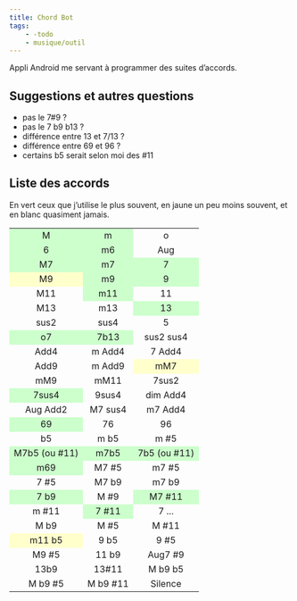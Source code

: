 ```yaml
---
title: Chord Bot
tags:
    - -todo
    - musique/outil
---
```


Appli Android me servant à programmer des suites d’accords.

## Suggestions et autres questions

- pas le 7#9 ?
- pas le 7 b9 b13 ?
- différence entre 13 et 7/13 ?
- différence entre 69 et 96 ?
- certains b5 serait selon moi des #11

## Liste des accords

En vert ceux que j’utilise le plus souvent, en jaune un peu moins souvent,
et en blanc quasiment jamais.

<table style="text-align:center">
<tr>
    <td style="background-color:#cfc">M</td>
    <td style="background-color:#cfc">m</td>
    <td>o</td>
</tr>
<tr>
    <td style="background-color:#cfc">6</td>
    <td style="background-color:#cfc">m6</td>
    <td>Aug</td>
</tr>
<tr>
    <td style="background-color:#cfc">M7</td>
    <td style="background-color:#cfc">m7</td>
    <td style="background-color:#cfc">7</td>
</tr>
<tr>
    <td style="background-color:#ffc">M9</td>
    <td style="background-color:#cfc">m9</td>
    <td style="background-color:#cfc">9</td>
</tr>
<tr>
    <td>M11</td>
    <td style="background-color:#cfc">m11</td>
    <td>11</td>
</tr>
<tr>
    <td>M13</td>
    <td>m13</td>
    <td style="background-color:#cfc">13</td>
</tr>
<tr>
    <td>sus2</td>
    <td>sus4</td>
    <td>5</td>
</tr>
<tr>
    <td style="background-color:#cfc">o7</td>
    <td style="background-color:#cfc">7b13</td>
    <td>sus2 sus4</td>
</tr>
<tr>
    <td>Add4</td>
    <td>m Add4</td>
    <td>7 Add4</td>
</tr>
<tr>
    <td>Add9</td>
    <td>m Add9</td>
    <td style="background-color:#ffc">mM7</td>
</tr>
<tr>
    <td>mM9</td>
    <td>mM11</td>
    <td>7sus2</td>
</tr>
<tr>
    <td style="background-color:#cfc">7sus4</td>
    <td>9sus4</td>
    <td>dim Add4</td>
</tr>
<tr>
    <td>Aug Add2</td>
    <td>M7 sus4</td>
    <td>m7 Add4</td>
</tr>
<tr>
    <td style="background-color:#cfc">69</td>
    <td>76</td>
    <td>96</td>
</tr>
<tr>
    <td>b5</td>
    <td>m b5</td>
    <td>m #5</td>
</tr>
<tr>
    <td style="background-color:#cfc">M7b5 (ou #11)</td>
    <td style="background-color:#cfc">m7b5</td>
    <td style="background-color:#cfc">7b5 (ou #11)</td>
</tr>
<tr>
    <td style="background-color:#cfc">m69</td>
    <td>M7 #5</td>
    <td>m7 #5</td>
</tr>
<tr>
    <td>7 #5</td>
    <td>M7 b9</td>
    <td>m7 b9</td>
</tr>
<tr>
    <td style="background-color:#cfc">7 b9</td>
    <td>M #9</td>
    <td style="background-color:#cfc">M7 #11</td>
</tr>
<tr>
    <td>m #11</td>
    <td style="background-color:#cfc">7 #11</td>
    <td>7 ...</td>
</tr>
<tr>
    <td>M b9</td>
    <td>M #5</td>
    <td>M #11</td>
</tr>
<tr>
    <td style="background-color:#ffc">m11 b5</td>
    <td>9 b5</td>
    <td>9 #5</td>
</tr>
<tr>
    <td>M9 #5</td>
    <td>11 b9</td>
    <td>Aug7 #9</td>
</tr>
<tr>
    <td>13b9</td>
    <td>13#11</td>
    <td>M b9 b5</td>
</tr>
<tr>
    <td>M b9 #5</td>
    <td>M b9 #11</td>
    <td>Silence</td>
</tr>
</table>
